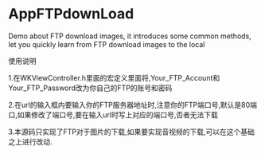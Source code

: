# AppFTPdownLoad
Demo about FTP download images, it introduces some common methods, let you quickly learn from FTP download images to the local

使用说明

1.在WKViewController.h里面的宏定义里面将,Your_FTP_Account和Your_FTP_Password改为你自己的FTP的账号和密码

2.在url的输入框内要输入你的FTP服务器地址时,注意你的FTP端口号,默认是80端口,如果修改了端口号,要在输入url时写上对应的端口号,否者无法下载

3.本源码只实现了FTP对于图片的下载,如果要实现音视频的下载,可以在这个基础之上进行改动.
